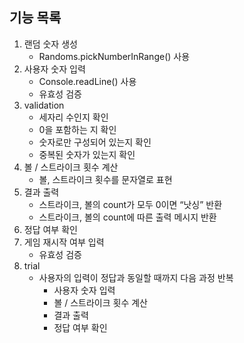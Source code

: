 ## 기능 목록
1. 랜덤 숫자 생성
    - Randoms.pickNumberInRange() 사용
2. 사용자 숫자 입력
    - Console.readLine() 사용
    - 유효성 검증
3. validation
    - 세자리 수인지 확인
    - 0을 포함하는 지 확인
    - 숫자로만 구성되어 있는지 확인
    - 중복된 숫자가 있는지 확인
4. 볼 / 스트라이크 횟수 계산
    - 볼, 스트라이크 횟수를 문자열로 표현
5. 결과 출력
    - 스트라이크, 볼의 count가 모두 0이면 “낫싱” 반환
    - 스트라이크, 볼의 count에 따른 출력 메시지 반환
6. 정답 여부 확인
7. 게임 재시작 여부 입력
    - 유효성 검증
8. trial
    - 사용자의 입력이 정답과 동일할 때까지 다음 과정 반복
        - 사용자 숫자 입력
        - 볼 / 스트라이크 횟수 계산
        - 결과 출력
        - 정답 여부 확인